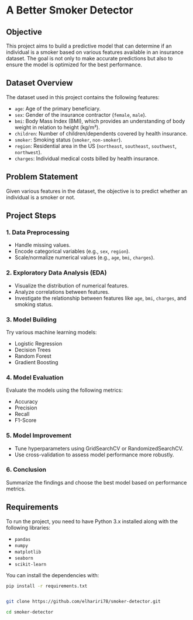 # A Better Smoker Detector

## Objective
This project aims to build a predictive model that can determine if an individual is a smoker based on various features available in an insurance dataset. The goal is not only to make accurate predictions but also to ensure the model is optimized for the best performance.

## Dataset Overview
The dataset used in this project contains the following features:

- `age`: Age of the primary beneficiary.
- `sex`: Gender of the insurance contractor (`female`, `male`).
- `bmi`: Body Mass Index (BMI), which provides an understanding of body weight in relation to height (kg/m²).
- `children`: Number of children/dependents covered by health insurance.
- `smoker`: Smoking status (`smoker`, `non-smoker`).
- `region`: Residential area in the US (`northeast`, `southeast`, `southwest`, `northwest`).
- `charges`: Individual medical costs billed by health insurance.

## Problem Statement
Given various features in the dataset, the objective is to predict whether an individual is a smoker or not.

## Project Steps

### 1. Data Preprocessing
- Handle missing values.
- Encode categorical variables (e.g., `sex`, `region`).
- Scale/normalize numerical values (e.g., `age`, `bmi`, `charges`).

### 2. Exploratory Data Analysis (EDA)
- Visualize the distribution of numerical features.
- Analyze correlations between features.
- Investigate the relationship between features like `age`, `bmi`, `charges`, and smoking status.

### 3. Model Building
Try various machine learning models:
- Logistic Regression
- Decision Trees
- Random Forest
- Gradient Boosting

### 4. Model Evaluation
Evaluate the models using the following metrics:
- Accuracy
- Precision
- Recall
- F1-Score

### 5. Model Improvement
- Tune hyperparameters using GridSearchCV or RandomizedSearchCV.
- Use cross-validation to assess model performance more robustly.

### 6. Conclusion
Summarize the findings and choose the best model based on performance metrics.

## Requirements

To run the project, you need to have Python 3.x installed along with the following libraries:

- `pandas`
- `numpy`
- `matplotlib`
- `seaborn`
- `scikit-learn`

You can install the dependencies with:

```bash
pip install -r requirements.txt


git clone https://github.com/elhariri78/smoker-detector.git

cd smoker-detector
